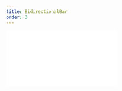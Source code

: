 ```yaml
---
title: BidirectionalBar
order: 3
---
```


<embed src="@/docs/options/plots/special/bidirectional-bar.zh.md"></embed>